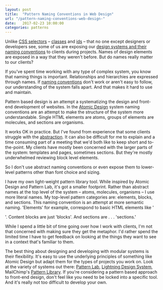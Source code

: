```yaml
---
layout: post
title:  "Pattern Naming Conventions in Web Design"
url: "/pattern-naming-conventions-web-design-"
date:   2017-02-23 10:00:00
categories: patterns
---
```


Unlike [CSS selectors](https://developer.mozilla.org/en-US/docs/Web/CSS/CSS_Selectors) – [classes](https://developer.mozilla.org/en-US/docs/Web/CSS/Class_selectors) and [ids](https://developer.mozilla.org/en-US/docs/Web/CSS/ID_selectors) – that no one except designers or developers see, some of us are exposing our [design systems and their naming conventions](http://patternlab.io/) to clients during projects. Names of design elements are exposed in a way that they weren't before. But do names really matter to our clients?

If you've spent time working with any type of complex system, you know that naming things is important. Relationships and hierarchies are expressed through names. If [naming conventions](https://en.wikipedia.org/wiki/Naming_convention_(programming)) don't work or aren't easy to follow, our understanding of the system falls apart. And that makes it hard to use and maintain.

Pattern based design is an attempt a systematizing the design and front-end development of websites. In the [Atomic Design](http://atomicdesign.bradfrost.com/) system naming conventions are an attempt to make the structure of the system more understandable. Single HTML elements are atoms, groups of elements are molecules, and sections are organisms.

It works OK in practice. But I've found from experience that some clients struggle with the [abstraction](http://atomicdesign.bradfrost.com/chapter-2/). It can also be difficult for me to explain and a time consuming part of a meeting that we'd both like to keep short and to-the-point. My clients have mostly been concerned with the larger parts of the system: templates and pages, sometimes sections. But they're mostly underwhelmed reviewing block level elements.

So I don't use abstract naming conventions or even expose them to lower-level patterns other than font choice and sizing. 

I have my own light-weight pattern library tool. While inspired by Atomic Design and Pattern Lab, it's got a smaller footprint. Rather than abstract names at the top level of the system – atoms, molecules, organisms – I use more literal names. My top-level pattern categories are: elements, blocks, and sections. This naming convention is an attempt at more semantic naming. 'Elements' for example, correspond to basic HTML elements like '<p>'. Content blocks are just 'blocks'. And sections are . . . 'sections.'

While I spend a little bit of time going over how I work with clients, I'm not that concerned with making sure they get the metaphor. I'd rather spend the limited time I have to get feedback on looking at the things they want to see in a context that's familiar to them.

The best thing about designing and developing with modular systems is their flexibility. It's easy to use the underlying principles of something like Atomic Design but adapt them for the types of projects you work on. Look at the variety of systems out there: [Pattern Lab](http://patternlab.io/), [Lightning Design System](https://www.lightningdesignsystem.com/), MailChimp's [Pattern Library](https://ux.mailchimp.com/patterns). If you're considering a pattern based approach to front-end design, don't feel like you need to be locked into a specific tool. And it's really not too difficult to develop your own.




